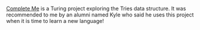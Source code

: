 [Complete Me](https://backend.turing.io/module1/projects/complete_me) is a Turing project exploring the Tries data structure.  It was recommended to me by an alumni named Kyle who said he uses this project when it is time to learn a new language!
